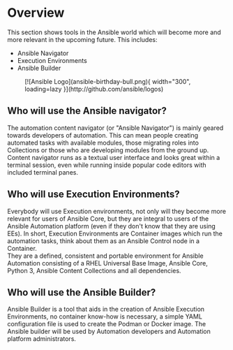 # Overview

This section shows tools in the Ansible world which will become more and more relevant in the upcoming future. This includes:

* Ansible Navigator
* Execution Environments
* Ansible Builder

<figure markdown>
  [![Ansible Logo](ansible-birthday-bull.png){ width="300", loading=lazy }](http://github.com/ansible/logos)
  <figcaption></figcaption>
</figure>

## Who will use the Ansible navigator?

The automation content navigator (or "Ansible Navigator") is mainly geared towards developers of automation. This can mean people creating automated tasks with available modules, those migrating roles into Collections or those who are developing modules from the ground up. Content navigator runs as a textual user interface and looks great within a terminal session, even while running inside popular code editors with included terminal panes.

## Who will use Execution Environments?

Everybody will use Execution environments, not only will they become more relevant for users of Ansible Core, but they are integral to users of the Ansible Automation platform (even if they don't know that they are using EEs). In short, Execution Environments are Container images which run the automation tasks, think about them as an Ansible Control node in a Container.  
They are a defined, consistent and portable environment for Ansible Automation consisting of a RHEL Universal Base Image, Ansible Core, Python 3, Ansible Content Collections and all dependencies.

## Who will use the Ansible Builder?

Ansible Builder is a tool that aids in the creation of Ansible Execution Environments, no container know-how is necessary, a simple YAML configuration file is used to create the Podman or Docker image. The Ansible builder will be used by Automation developers and Automation platform administrators.
